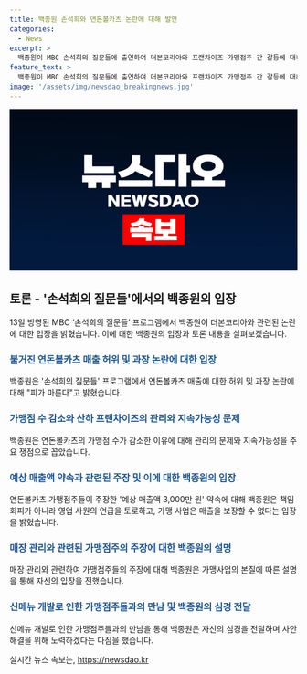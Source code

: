 ```yaml
---
title: 백종원 손석희와 연돈볼카츠 논란에 대해 발언
categories:
  - News
excerpt: >
  백종원이 MBC 손석희의 질문들에 출연하여 더본코리아와 프랜차이즈 가맹점주 간 갈등에 대해 입장을 밝혔다. 연돈볼카츠 매출 논란에 대해 피가 마른다고 언급하며 쟁점을 짚었고, 가맹점주들의 주장에 대해 회피를 부인하며 공정거래위원회에 신고된 사안임을 언급했다. 또한, 신메뉴로 매출 상승을 기대했지만 매출 급락에 대한 책임을 인정하며 사죄하고 노력하겠다고 전했다.
feature_text: >
  백종원이 MBC 손석희의 질문들에 출연하여 더본코리아와 프랜차이즈 가맹점주 간 갈등에 대해 입장을 밝혔다. 연돈볼카츠 매출 논란에 대해 피가 마른다고 언급하며 쟁점을 짚었고, 가맹점주들의 주장에 대해 회피를 부인하며 공정거래위원회에 신고된 사안임을 언급했다. 또한, 신메뉴로 매출 상승을 기대했지만 매출 급락에 대한 책임을 인정하며 사죄하고 노력하겠다고 전했다.
image: '/assets/img/newsdao_breakingnews.jpg'
---
```


<p><img src="/assets/img/newsdao_breakingnews.jpg" alt="koreaapp 속보" /></p>

<h2 data-ke-size="size26">토론 - '손석희의 질문들'에서의 백종원의 입장</h2>

<p data-ke-size="size16">13일 방영된 MBC ‘손석희의 질문들’ 프로그램에서 백종원이 더본코리아와 관련된 논란에 대한 입장을 밝혔습니다. 이에 대한 백종원의 입장과 토론 내용을 살펴보겠습니다.</p>

<h3><b><span style="color: #1a5490;">불거진 연돈볼카츠 매출 허위 및 과장 논란에 대한 입장</span></b></h3>

<p data-ke-size="size16">백종원은 '손석희의 질문들' 프로그램에서 연돈볼카츠 매출에 대한 허위 및 과장 논란에 대해 "피가 마른다"고 밝혔습니다.</p>

<h3><b><span style="color: #1a5490;">가맹점 수 감소와 산하 프랜차이즈의 관리와 지속가능성 문제</span></b></h3>

<p data-ke-size="size16">백종원은 연돈볼카츠의 가맹점 수가 감소한 이유에 대해 관리의 문제와 지속가능성을 주요 쟁점으로 꼽았습니다.</p>

<h3><b><span style="color: #1a5490;">예상 매출액 약속과 관련된 주장 및 이에 대한 백종원의 입장</span></b></h3>

<p data-ke-size="size16">연돈볼카츠 가맹점주들이 주장한 '예상 매출액 3,000만 원' 약속에 대해 백종원은 책임 회피가 아니라 영업 사원의 언급을 토로하고, 가맹 사업은 매출을 보장할 수 없다는 입장을 밝혔습니다.</p>

<h3><b><span style="color: #1a5490;">매장 관리와 관련된 가맹점주의 주장에 대한 백종원의 설명</span></b></h3>

<p data-ke-size="size16">매장 관리와 관련하여 가맹점주들의 주장에 대해 백종원은 가맹사업의 본질에 따른 설명을 통해 자신의 입장을 전했습니다.</p>

<h3><b><span style="color: #1a5490;">신메뉴 개발로 인한 가맹점주들과의 만남 및 백종원의 심경 전달</span></b></h3>

<p data-ke-size="size16">신메뉴 개발로 인한 가맹점주들과의 만남을 통해 백종원은 자신의 심경을 전달하며 사안 해결을 위해 노력하겠다는 다짐을 했습니다.</p>
실시간 뉴스 속보는, <a href="https://newsdao.kr" rel="dofollow">https://newsdao.kr</a>


